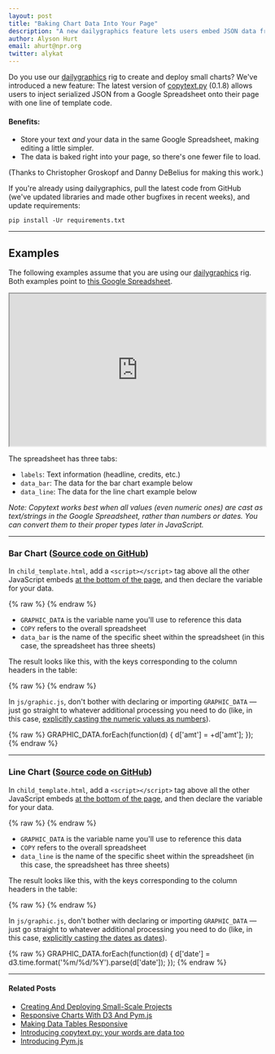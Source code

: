 ```yaml
---
layout: post
title: "Baking Chart Data Into Your Page"
description: "A new dailygraphics feature lets users embed JSON data from a Google Spreadsheet."
author: Alyson Hurt
email: ahurt@npr.org
twitter: alykat
---
```


Do you use our [dailygraphics](http://blog.apps.npr.org/2014/05/27/dailygraphics.html) rig to create and deploy small charts? We've introduced a new feature: The latest version of [copytext.py](https://github.com/nprapps/copytext) (0.1.8) allows users to inject serialized JSON from a Google Spreadsheet onto their page with one line of template code.

#### Benefits:

* Store your text _and_ your data in the same Google Spreadsheet, making editing a little simpler.
* The data is baked right into your page, so there's one fewer file to load.

(Thanks to Christopher Groskopf and Danny DeBelius for making this work.)

If you're already using dailygraphics, pull the latest code from GitHub (we've updated libraries and made other bugfixes in recent weeks), and update requirements:

    pip install -Ur requirements.txt

----------

## Examples

The following examples assume that you are using our [dailygraphics](http://blog.apps.npr.org/2014/05/27/dailygraphics.html) rig. Both examples point to [this Google Spreadsheet](https://docs.google.com/spreadsheets/d/18HIRf1ZSWbK1od50DiwBbsiBlrp63DuEt4nIImWU5zA/edit?usp=sharing).

<iframe src="https://docs.google.com/spreadsheets/d/18HIRf1ZSWbK1od50DiwBbsiBlrp63DuEt4nIImWU5zA/pubhtml?widget=true&amp;headers=false" style="width: 100%; height: 300px;"></iframe>

The spreadsheet has three tabs:

* ```labels```: Text information (headline, credits, etc.)
* ```data_bar```: The data for the bar chart example below
* ```data_line```: The data for the line chart example below

_Note: Copytext works best when all values (even numeric ones) are cast as text/strings in the Google Spreadsheet, rather than numbers or dates. You can convert them to their proper types later in JavaScript._

----------

### Bar Chart ([Source code on GitHub](https://github.com/nprapps/nprapps.github.com/tree/master/examples/test-json-object-bar/))

<div id="responsive-embed-test-json-object-bar"></div>
<script src="http://apps.npr.org/dailygraphics/graphics/test-json-object-bar/js/lib/pym.js" type="text/javascript"></script>
<script type="text/javascript">
    var pymParentBar = new pym.Parent(
        'responsive-embed-test-json-object-bar',
        'http://apps.npr.org/dailygraphics/graphics/test-json-object-bar/child.html',
        {}
    );
</script>

In ```child_template.html```, add a ```<script></script>``` tag above all the other JavaScript embeds [at the bottom of the page](https://github.com/nprapps/nprapps.github.com/blob/master/examples/test-json-object-bar/child_template.html#L154-L156), and then declare the variable for your data.

{% raw %}
    <script type="text/javascript">
        var GRAPHIC_DATA = {{ COPY.data_bar.json() }};
    </script>
{% endraw %}

* ```GRAPHIC_DATA``` is the variable name you'll use to reference this data
* ```COPY``` refers to the overall spreadsheet
* ```data_bar``` is the name of the specific sheet within the spreadsheet (in this case, the spreadsheet has three sheets)

The result looks like this, with the keys corresponding to the column headers in the table:

{% raw %}
    <script type="text/javascript">
        var GRAPHIC_DATA = [{"label": "Alabama", "amt": "2"}, {"label": "Alaska", "amt": "4"}, {"label": "Arizona", "amt": "6"}, {"label": "Arkansas", "amt": "8"}, {"label": "California", "amt": "10"}, {"label": "Colorado", "amt": "12"}, {"label": "Connecticut", "amt": "14"}];
    </script>
{% endraw %}

In ```js/graphic.js```, don't bother with declaring or importing ```GRAPHIC_DATA``` — just go straight to whatever additional processing you need to do (like, in this case, [explicitly casting the numeric values as numbers](https://github.com/nprapps/nprapps.github.com/blob/master/examples/test-json-object-bar/js/graphic.js#L29-L46)).

{% raw %}
    GRAPHIC_DATA.forEach(function(d) {
        d['amt'] = +d['amt'];
    });
{% endraw %}

----------

### Line Chart ([Source code on GitHub](https://github.com/nprapps/nprapps.github.com/tree/master/examples/test-json-object-line/))

<div id="responsive-embed-test-json-object-line"></div>
<script src="http://apps.npr.org/dailygraphics/graphics/test-json-object-line/js/lib/pym.js" type="text/javascript"></script>
<script type="text/javascript">
    var pymParentLine = new pym.Parent(
        'responsive-embed-test-json-object-line',
        'http://apps.npr.org/dailygraphics/graphics/test-json-object-line/child.html',
        {}
    );
</script>

In ```child_template.html```, add a ```<script></script>``` tag above all the other JavaScript embeds [at the bottom of the page](https://github.com/nprapps/nprapps.github.com/blob/master/examples/test-json-object-line/child_template.html#L136-L138), and then declare the variable for your data.

{% raw %}
    <script type="text/javascript">
        var GRAPHIC_DATA = {{ COPY.data_line.json() }};
    </script>
{% endraw %}

* ```GRAPHIC_DATA``` is the variable name you'll use to reference this data
* ```COPY``` refers to the overall spreadsheet
* ```data_line``` is the name of the specific sheet within the spreadsheet (in this case, the spreadsheet has three sheets)

The result looks like this, with the keys corresponding to the column headers in the table:

{% raw %}
    <script type="text/javascript">
        var GRAPHIC_DATA = [{"date": "1/1/1989", "One": "1.84", "Two": "3.86", "Three": "5.80", "Four": "2.76"}, {"date": "4/1/1989", "One": "1.85", "Two": "3.89", "Three": "5.83", "Four": "2.78"}, {"date": "7/1/1989", "One": "1.87", "Two": "3.93", "Three": "5.89", "Four": "2.81"}, {"date": "10/1/1989", "One": "1.88", "Two": "3.95", "Three": "5.92", "Four": "2.82"} ... [and so on] ...;
    </script>
{% endraw %}

In ```js/graphic.js```, don't bother with declaring or importing ```GRAPHIC_DATA``` — just go straight to whatever additional processing you need to do (like, in this case, [explicitly casting the dates as dates](https://github.com/nprapps/nprapps.github.com/blob/master/examples/test-json-object-line/js/graphic.js#L31-L33)).

{% raw %}
    GRAPHIC_DATA.forEach(function(d) {
        d['date'] = d3.time.format('%m/%d/%Y').parse(d['date']);
    });
{% endraw %}

----------

#### Related Posts

* [Creating And Deploying Small-Scale Projects](http://blog.apps.npr.org/2014/05/27/dailygraphics.html)
* [Responsive Charts With D3 And Pym.js](http://blog.apps.npr.org/2014/05/19/responsive-charts.html)
* [Making Data Tables Responsive](http://blog.apps.npr.org/2014/05/09/responsive-data-tables.html)
* [Introducing copytext.py: your words are data too](http://blog.apps.npr.org/2014/04/21/introducing-copytext-py.html)
* [Introducing Pym.js](https://source.opennews.org/en-US/articles/introducing-pym/)